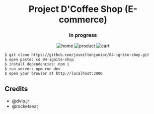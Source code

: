 <h1 align="center">Project D'Coffee Shop (E-commerce)</h1>

<h3 align="center">In progress</h3>





<p align="center">
  <img src="https://i.ibb.co/GsYJ82V/home-screen.png" alt="home" border="0">

  <img src="https://i.ibb.co/BVBd3sD/product-screen.png" alt="product" border="0">

  <img src="https://i.ibb.co/4pQ2ndm/cart-screen.png" alt="cart" border="0">
</p>

```sh
$ git clone https://github.com/joseiltonjunior/04-ignite-shop.git
$ open paste: cd 04-ignite-shop
$ install dependencies: npm i
$ run server: npm run dev
$ open your browser at http://localhost:3000
```



## Credits

- @dvlp.jr
- @rocketseat
